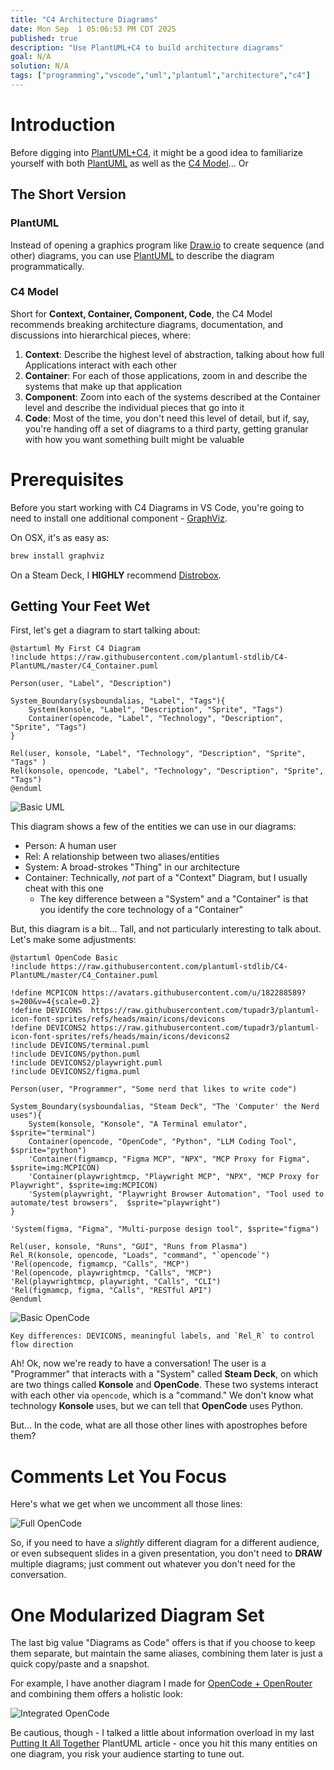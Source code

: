 ```yaml
---
title: "C4 Architecture Diagrams"
date: Mon Sep  1 05:06:53 PM CDT 2025
published: true
description: "Use PlantUML+C4 to build architecture diagrams"
goal: N/A
solution: N/A
tags: ["programming","vscode","uml","plantuml","architecture","c4"]
---
```

# Introduction

Before digging into [PlantUML+C4](https://github.com/plantuml-stdlib/C4-PlantUML), it might be a good idea to familiarize yourself with both [PlantUML](#programming/uml/introduction) as well as the [C4 Model](https://c4model.com/)... Or

## The Short Version

### PlantUML

Instead of opening a graphics program like [Draw.io](https://draw.io) to create sequence (and other) diagrams, you can use [PlantUML](https://plantuml.com/) to describe the diagram programmatically.

### C4 Model

Short for **Context, Container, Component, Code**, the C4 Model recommends breaking architecture diagrams, documentation, and discussions into hierarchical pieces, where:

1. **Context**: Describe the highest level of abstraction, talking about how full Applications interact with each other
2. **Container**: For each of those applications, zoom in and describe the systems that make up that application
3. **Component**: Zoom into each of the systems described at the Container level and describe the individual pieces that go into it
4. **Code**: Most of the time, you don't need this level of detail, but if, say, you're handing off a set of diagrams to a third party, getting granular with how you want something built might be valuable

# Prerequisites

Before you start working with C4 Diagrams in VS Code, you're going to need to install one additional component - [GraphViz](https://graphviz.org/).

On OSX, it's as easy as:

```bash
brew install graphviz
```

On a Steam Deck, I **HIGHLY** recommend [Distrobox](#steamdeck/guides/distrobox).

## Getting Your Feet Wet

First, let's get a diagram to start talking about:

```plantuml
@startuml My First C4 Diagram
!include https://raw.githubusercontent.com/plantuml-stdlib/C4-PlantUML/master/C4_Container.puml

Person(user, "Label", "Description")

System_Boundary(sysboundalias, "Label", "Tags"){
    System(konsole, "Label", "Description", "Sprite", "Tags")
    Container(opencode, "Label", "Technology", "Description", "Sprite", "Tags")
}

Rel(user, konsole, "Label", "Technology", "Description", "Sprite", "Tags" )
Rel(konsole, opencode, "Label", "Technology", "Description", "Sprite", "Tags")
@enduml
```

![Basic UML](/images/thumbnail/c4_basic.png)

This diagram shows a few of the entities we can use in our diagrams:

- Person: A human user
- Rel: A relationship between two aliases/entities
- System: A broad-strokes "Thing" in our architecture
- Container: Technically, _not_ part of a "Context" Diagram, but I usually cheat with this one
    * The key difference between a "System" and a "Container" is that you identify the core technology of a "Container"

But, this diagram is a bit... Tall, and not particularly interesting to talk about. Let's make some adjustments:

```plantuml
@startuml OpenCode Basic
!include https://raw.githubusercontent.com/plantuml-stdlib/C4-PlantUML/master/C4_Container.puml

!define MCPICON https://avatars.githubusercontent.com/u/182288589?s=200&v=4{scale=0.2}
!define DEVICONS  https://raw.githubusercontent.com/tupadr3/plantuml-icon-font-sprites/refs/heads/main/icons/devicons
!define DEVICONS2 https://raw.githubusercontent.com/tupadr3/plantuml-icon-font-sprites/refs/heads/main/icons/devicons2
!include DEVICONS/terminal.puml
!include DEVICONS/python.puml
!include DEVICONS2/playwright.puml
!include DEVICONS2/figma.puml

Person(user, "Programmer", "Some nerd that likes to write code")

System_Boundary(sysboundalias, "Steam Deck", "The 'Computer' the Nerd uses"){
    System(konsole, "Konsole", "A Terminal emulator", $sprite="terminal")
    Container(opencode, "OpenCode", "Python", "LLM Coding Tool", $sprite="python")
    'Container(figmamcp, "Figma MCP", "NPX", "MCP Proxy for Figma", $sprite=img:MCPICON)
    'Container(playwrightmcp, "Playwright MCP", "NPX", "MCP Proxy for Playwright", $sprite=img:MCPICON)
    'System(playwright, "Playwright Browser Automation", "Tool used to automate/test browsers",  $sprite="playwright")
}

'System(figma, "Figma", "Multi-purpose design tool", $sprite="figma")

Rel(user, konsole, "Runs", "GUI", "Runs from Plasma")
Rel_R(konsole, opencode, "Loads", "command", "`opencode`")
'Rel(opencode, figmamcp, "Calls", "MCP")
'Rel(opencode, playwrightmcp, "Calls", "MCP")
'Rel(playwrightmcp, playwright, "Calls", "CLI")
'Rel(figmamcp, figma, "Calls", "RESTful API")
@enduml
```

![Basic OpenCode](/images/thumbnail/c4_opencode.png)

```flare
Key differences: DEVICONS, meaningful labels, and `Rel_R` to control flow direction
```

Ah! Ok, now we're ready to have a conversation! The user is a "Programmer" that interacts with a "System" called **Steam Deck**, on which are two things called **Konsole** and **OpenCode**. These two systems interact with each other via `opencode`, which is a "command." We don't know what technology **Konsole** uses, but we can tell that **OpenCode** uses Python.

But... In the code, what are all those other lines with apostrophes before them?

# Comments Let You Focus

Here's what we get when we uncomment all those lines:

![Full OpenCode](/images/thumbnail/c4_opencode_full.png)

So, if you need to have a _slightly_ different diagram for a different audience, or even subsequent slides in a given presentation, you don't need to **DRAW** multiple diagrams; just comment out whatever you don't need for the conversation.

# One Modularized Diagram Set

The last big value "Diagrams as Code" offers is that if you choose to keep them separate, but maintain the same aliases, combining them later is just a quick copy/paste and a snapshot.

For example, I have another diagram I made for [OpenCode + OpenRouter](#/programming/ai/opencode-setup) and combining them offers a holistic look:

![Integrated OpenCode](images/thumbnail/c4_complete.png)

Be cautious, though - I talked a little about information overload in my last [Putting It All Together](#/programming/uml/all-together) PlantUML article - once you hit this many entities on one diagram, you risk your audience starting to tune out.
